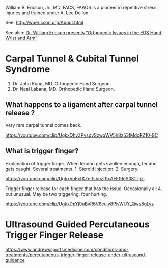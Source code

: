 William B. Ericson, Jr., MD, FACS, FAAOS is a pioneer in repetitive stress injuries and trained under A. Lee Dellon.

See: http://wbericson.org/About.html

See also: [Dr. William Ericson presents “Orthopedic Issues in the EDS Hand, Wrist and Arm”](https://www.youtube.com/watch?v=5oYcTbBt3zI)

# Carpal Tunnel & Cubital Tunnel Syndrome 

1. Dr. John Kung, MD. Orthopedic Hand Surgeon.
2. Dr. Neal Labana, MD. Orthopedic Hand Surgeon.

## What happens to a ligament after carpal tunnel release ?

Very rare carpal tunnel comes back. 

https://youtube.com/clip/UgkxQhyZPvsdySzwgWV5h8z53tMdcRZ10-9C

## What is trigger finger?

Explanation of trigger finger. When tendon gets swollen enough, tendon gets caught. Several treatments. 1. Steroid injection. 2. Surgery.

https://youtube.com/clip/UgkxVoFxfKZei1sbuzf9xAEFfReS381Tjjzi

Trigger finger release for each finger that has the issue. Occasionally all 4, but unusual. May be two triggering, four hurting.

https://youtube.com/clip/UgkxDpYj9uBvR6V8cuiy8PisWUY_Qws8gLyz

# Ultrasound Guided Percutaneous Trigger Finger Release 

https://www.andrewssportsmedicine.com/conditions-and-treatments/percutaneous-trigger-finger-release-under-ultrasound-guidance